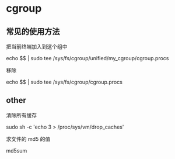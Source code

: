 # cgroup

## 常见的使用方法

把当前终端加入到这个组中

echo $$ | sudo tee /sys/fs/cgroup/unified/my_cgroup/cgroup.procs

移除

echo $$ | sudo tee /sys/fs/cgroup/cgroup.procs

## other

清除所有缓存

sudo sh -c 'echo 3 > /proc/sys/vm/drop_caches'

求文件的 md5 的值

md5sum
